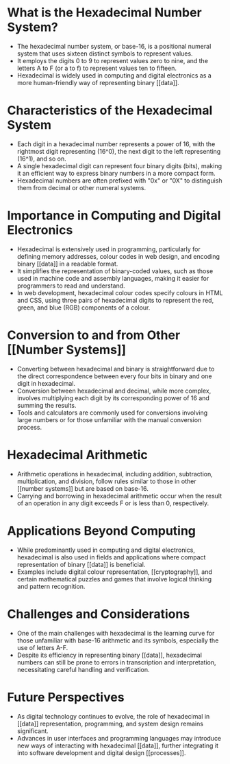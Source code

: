 # What is the Hexadecimal Number System?
- The hexadecimal number system, or base-16, is a positional numeral system that uses sixteen distinct symbols to represent values.
- It employs the digits 0 to 9 to represent values zero to nine, and the letters A to F (or a to f) to represent values ten to fifteen.
- Hexadecimal is widely used in computing and digital electronics as a more human-friendly way of representing binary [[data]].

# Characteristics of the Hexadecimal System
- Each digit in a hexadecimal number represents a power of 16, with the rightmost digit representing \(16^0\), the next digit to the left representing \(16^1\), and so on.
- A single hexadecimal digit can represent four binary digits (bits), making it an efficient way to express binary numbers in a more compact form.
- Hexadecimal numbers are often prefixed with "0x" or "0X" to distinguish them from decimal or other numeral systems.

# Importance in Computing and Digital Electronics
- Hexadecimal is extensively used in programming, particularly for defining memory addresses, colour codes in web design, and encoding binary [[data]] in a readable format.
- It simplifies the representation of binary-coded values, such as those used in machine code and assembly languages, making it easier for programmers to read and understand.
- In web development, hexadecimal colour codes specify colours in HTML and CSS, using three pairs of hexadecimal digits to represent the red, green, and blue (RGB) components of a colour.

# Conversion to and from Other [[Number Systems]]
- Converting between hexadecimal and binary is straightforward due to the direct correspondence between every four bits in binary and one digit in hexadecimal.
- Conversion between hexadecimal and decimal, while more complex, involves multiplying each digit by its corresponding power of 16 and summing the results.
- Tools and calculators are commonly used for conversions involving large numbers or for those unfamiliar with the manual conversion process.

# Hexadecimal Arithmetic
- Arithmetic operations in hexadecimal, including addition, subtraction, multiplication, and division, follow rules similar to those in other [[number systems]] but are based on base-16.
- Carrying and borrowing in hexadecimal arithmetic occur when the result of an operation in any digit exceeds F or is less than 0, respectively.

# Applications Beyond Computing
- While predominantly used in computing and digital electronics, hexadecimal is also used in fields and applications where compact representation of binary [[data]] is beneficial.
- Examples include digital colour representation, [[cryptography]], and certain mathematical puzzles and games that involve logical thinking and pattern recognition.

# Challenges and Considerations
- One of the main challenges with hexadecimal is the learning curve for those unfamiliar with base-16 arithmetic and its symbols, especially the use of letters A-F.
- Despite its efficiency in representing binary [[data]], hexadecimal numbers can still be prone to errors in transcription and interpretation, necessitating careful handling and verification.

# Future Perspectives
- As digital technology continues to evolve, the role of hexadecimal in [[data]] representation, programming, and system design remains significant.
- Advances in user interfaces and programming languages may introduce new ways of interacting with hexadecimal [[data]], further integrating it into software development and digital design [[processes]].